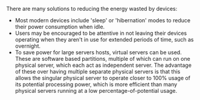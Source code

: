 There are many solutions to reducing the energy wasted by devices:
- Most modern devices include 'sleep' or 'hibernation' modes to reduce their power consumption when idle.
- Users may be encouraged to be attentive in not leaving their devices operating when they aren't in use for extended periods of time, such as overnight.
- To save power for large servers hosts, virtual servers can be used. These are software based partitions, multiple of which can run on one physical server, which each act as independent server. The advantage of these over having multiple separate physical servers is that this allows the singular physical server to operate closer to 100% usage of its potential processing power, which is more efficient than many physical servers running at a low percentage-of-potential usage.